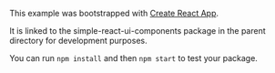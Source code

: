 This example was bootstrapped with [Create React App](https://github.com/facebook/create-react-app).

It is linked to the simple-react-ui-components package in the parent directory for development purposes.

You can run `npm install` and then `npm start` to test your package.
